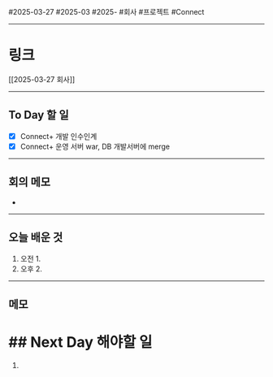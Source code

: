 #2025-03-27 #2025-03 #2025- 
#회사 #프로젝트 #Connect 


------
# 링크 
[[2025-03-27 회사]]

---
## To Day 할 일
- [x] Connect+ 개발 인수인계
- [x] Connect+ 운영 서버 war, DB 개발서버에 merge
---
## 회의 메모
- 
---
## 오늘 배운 것
1. 오전
    1. 
2. 오후
    2. 
---
## 메모


# ## Next Day 해야할 일
1. 
